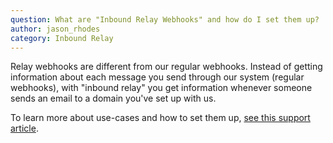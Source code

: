 ```yaml
---
question: What are "Inbound Relay Webhooks" and how do I set them up?
author: jason_rhodes
category: Inbound Relay
---
```

Relay webhooks are different from our regular webhooks. Instead of getting information about each message you send through our system (regular webhooks), with "inbound relay" you get information whenever someone sends an email to a domain you've set up with us.

To learn more about use-cases and how to set them up, [see this support article](https://support.sparkpost.com/customer/portal/articles/2039614-enabling-inbound-email-relaying-relay-webhooks).

